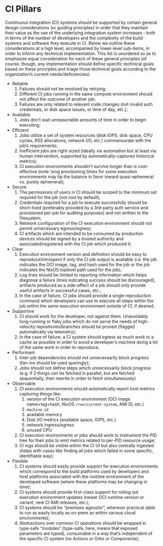 # CI Pillars

Continuous integration (CI) systems should be supported by certain general
design considerations (or guiding principles) in order that they maintain their
value as the use of the underlying integration system increases - both in terms
of the number of developers and the complexity of the build systems and
software they execute in CI. Below we outline these considerations at a
high level, accompanied by lower-level sub-items, in order to inform any
technical implementation. This list is unordered so as to emphasize equal
consideration for each of these general principles (of course, though, any
implementation should define specific technical goals based on these principles
and triage those technical goals according to the organization’s current
needs/deficiencies).

* Reliable
   1. Failures should not be resolved by retrying;
   2. Different CI jobs running in the same compute environment should not
      affect the outcome of another job;
   3. Failures are only related to relevant code changes (not invalid auth
      credentials, or disk space issues, or time of day, etc.);
* Available
   1. Jobs don’t wait unreasonable amounts of time in order to begin executing;
* Efficient
   1. Jobs utilize a set of system resources (disk IOPS, disk space, CPU
      cycles, RSS allocations, network I/O, etc.) commensurate with the job’s
      requirements;
   2. Inefficient jobs are right-sized (ideally via automation but at least via
      human intervention, supported by automatically-captured historical
      metrics);
   3. CI execution environments shouldn't survive longer than is cost-effective
      (note: long provisioning times for some execution environments may tip
      the balance in favor toward quasi-ephemeral vs. purely ephemeral);
* Secure
   1. The permissions of users in CI should be scoped to the minimum set
      required for the job (not root by default);
   2. Credentials required for a job to execute successfully should be
      short-lived (preferably provided by a 3rd-party auth service and
      provisioned per-job for auditing purposes) and not written to the filesystem;
   3. Network configuration of the CI execution environment should not permit
      unnecessary egress/ingress;
   4. CI artifacts which are intended to be consumed by production devices
      should be signed by a trusted authority and associated/registered with
      the CI job which produced it;
* Clear
   1. Execution environment version and definition should be easy to
      reproduce/introspect if only the CI job output is available (i.e. the job
      indicates the OCI image, tag, and hash used for the job or the job indicates
      the NixOS toplevel path used for the job);
   2. Log lines should be limited to reporting information which helps diagnose
      a failure (lines indicating success should be discouraged), artifacts
      produced as a side-effect of a job should only provide useful artifacts in
      successful cases, etc.;
   3. In the case of failure, CI jobs should provide a single reproduction
      command which developers can use to execute all steps within the job
      within the same execution environment outside of CI, if desired;
* Supportive
   1. CI should work for the developer, not against them. Unavoidably
      long-running or flaky jobs which do not serve the needs of
      high-velocity repositories/branches should be pruned (flagged automatically via
      telemetry);
   2. In the case of failure, a CI system should egress as much work to a cache
      as possible in order to avoid a developer’s machine doing a lot of the
      same work in order to reproduce;
* Performant
   1. Inter-job dependencies should not unnecessarily block progress (fan-ins
      should be used sparingly);
   2. Jobs should not define steps which unnecessarily block progress (e.g. if
      2 things can be fetched in parallel, but are fetched sequentially, then
      rewrite in order to fetch simultaneously)
* Observable
   1. CI execution environments should automatically report host metrics
      capturing things like:
      1. version of the CI execution environment (OCI image name+tag+hash,
         NixOS `/run/current-system`, AMI ID, etc.)
      2. `machine-id`
      3. available memory
      4. Disk I/O metrics (available space, IOPS, etc.)
      5. network ingress/egress
      6. unused CPU
   2. CI execution environments or jobs should work to instrument the PID tree
      for their jobs to emit metrics related to per-PID resource usage;
   3. CI logs should be visible within the CI UI but also centrally ingested
      (helps with cases like finding all jobs which failed in some specific,
      identifiable way);
* Flexible
   1. CI systems should easily provide support for execution environments which
      correspond to the build platforms used by developers and host platforms
      associated with the runtime environment of the developed software (where these
      platforms may be changing in time);
   2. CI systems should provide first-class support for rolling out execution
      environment updates (newer OCI runtime version or variant, new CI AMI
      releases, etc.);
   3. CI systems should be “premises-agnostic”, wherever practical (able to run
      as easily locally as on-prem as within various cloud environments);
   4. Abstractions over common CI operations should be wrapped in type-safe
      “modules” (type-safe, here, means that exposed parameters are typed),
      consumable in a way that’s independent of the specific CI system (no
      Actions or Orbs or Components);
